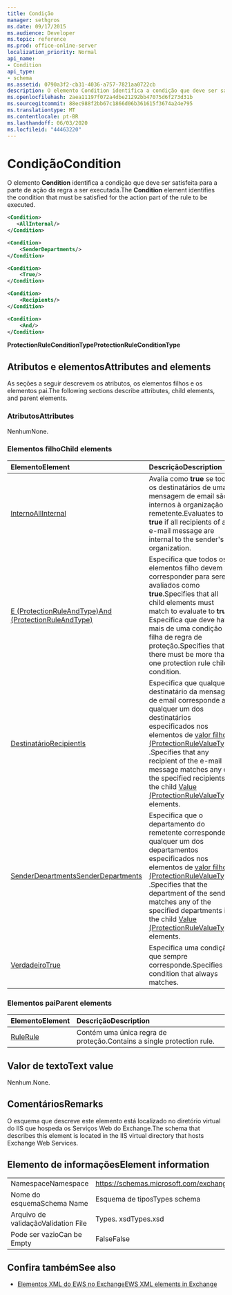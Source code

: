 ```yaml
---
title: Condição
manager: sethgros
ms.date: 09/17/2015
ms.audience: Developer
ms.topic: reference
ms.prod: office-online-server
localization_priority: Normal
api_name:
- Condition
api_type:
- schema
ms.assetid: 0790a3f2-cb31-4036-a757-7821aa0722cb
description: O elemento Condition identifica a condição que deve ser satisfeita para a parte de ação da regra a ser executada.
ms.openlocfilehash: 2aea11197f072a4dbe21292bb47075d6f273d31b
ms.sourcegitcommit: 88ec988f2bb67c1866d06b361615f3674a24e795
ms.translationtype: MT
ms.contentlocale: pt-BR
ms.lasthandoff: 06/03/2020
ms.locfileid: "44463220"
---
```

# <a name="condition"></a><span data-ttu-id="9ff64-103">Condição</span><span class="sxs-lookup"><span data-stu-id="9ff64-103">Condition</span></span>

<span data-ttu-id="9ff64-104">O elemento **Condition** identifica a condição que deve ser satisfeita para a parte de ação da regra a ser executada.</span><span class="sxs-lookup"><span data-stu-id="9ff64-104">The **Condition** element identifies the condition that must be satisfied for the action part of the rule to be executed.</span></span> 
  
```xml
<Condition>
   <AllInternal/>
</Condition>
```

```xml
<Condition> 
    <SenderDepartments/> 
</Condition>
```

```xml
<Condition> 
    <True/> 
</Condition>
```

```xml
<Condition> 
    <Recipients/> 
</Condition>
```

```xml
<Condition> 
    <And/> 
</Condition>
```

<span data-ttu-id="9ff64-105">**ProtectionRuleConditionType**</span><span class="sxs-lookup"><span data-stu-id="9ff64-105">**ProtectionRuleConditionType**</span></span>

## <a name="attributes-and-elements"></a><span data-ttu-id="9ff64-106">Atributos e elementos</span><span class="sxs-lookup"><span data-stu-id="9ff64-106">Attributes and elements</span></span>

<span data-ttu-id="9ff64-107">As seções a seguir descrevem os atributos, os elementos filhos e os elementos pai.</span><span class="sxs-lookup"><span data-stu-id="9ff64-107">The following sections describe attributes, child elements, and parent elements.</span></span>
  
### <a name="attributes"></a><span data-ttu-id="9ff64-108">Atributos</span><span class="sxs-lookup"><span data-stu-id="9ff64-108">Attributes</span></span>

<span data-ttu-id="9ff64-109">Nenhum</span><span class="sxs-lookup"><span data-stu-id="9ff64-109">None.</span></span>
  
### <a name="child-elements"></a><span data-ttu-id="9ff64-110">Elementos filho</span><span class="sxs-lookup"><span data-stu-id="9ff64-110">Child elements</span></span>

|<span data-ttu-id="9ff64-111">**Elemento**</span><span class="sxs-lookup"><span data-stu-id="9ff64-111">**Element**</span></span>|<span data-ttu-id="9ff64-112">**Descrição**</span><span class="sxs-lookup"><span data-stu-id="9ff64-112">**Description**</span></span>|
|:-----|:-----|
|[<span data-ttu-id="9ff64-113">Interno</span><span class="sxs-lookup"><span data-stu-id="9ff64-113">AllInternal</span></span>](allinternal.md) <br/> |<span data-ttu-id="9ff64-114">Avalia como **true** se todos os destinatários de uma mensagem de email são internos à organização do remetente.</span><span class="sxs-lookup"><span data-stu-id="9ff64-114">Evaluates to **true** if all recipients of an e-mail message are internal to the sender's organization.</span></span>  <br/> |
|[<span data-ttu-id="9ff64-115">E (ProtectionRuleAndType)</span><span class="sxs-lookup"><span data-stu-id="9ff64-115">And (ProtectionRuleAndType)</span></span>](and-protectionruleandtype.md) <br/> |<span data-ttu-id="9ff64-116">Especifica que todos os elementos filho devem corresponder para serem avaliados como **true**.</span><span class="sxs-lookup"><span data-stu-id="9ff64-116">Specifies that all child elements must match to evaluate to **true**.</span></span> <span data-ttu-id="9ff64-117">Especifica que deve haver mais de uma condição filha de regra de proteção.</span><span class="sxs-lookup"><span data-stu-id="9ff64-117">Specifies that there must be more than one protection rule child condition.</span></span>  <br/> |
|[<span data-ttu-id="9ff64-118">Destinatário</span><span class="sxs-lookup"><span data-stu-id="9ff64-118">RecipientIs</span></span>](recipientis.md) <br/> |<span data-ttu-id="9ff64-119">Especifica que qualquer destinatário da mensagem de email corresponde a qualquer um dos destinatários especificados nos elementos de [valor filho (ProtectionRuleValueType)](value-protectionrulevaluetype.md) .</span><span class="sxs-lookup"><span data-stu-id="9ff64-119">Specifies that any recipient of the e-mail message matches any of the specified recipients in the child [Value (ProtectionRuleValueType)](value-protectionrulevaluetype.md) elements.</span></span>  <br/> |
|[<span data-ttu-id="9ff64-120">SenderDepartments</span><span class="sxs-lookup"><span data-stu-id="9ff64-120">SenderDepartments</span></span>](senderdepartments.md) <br/> |<span data-ttu-id="9ff64-121">Especifica que o departamento do remetente corresponde a qualquer um dos departamentos especificados nos elementos de [valor filho (ProtectionRuleValueType)](value-protectionrulevaluetype.md) .</span><span class="sxs-lookup"><span data-stu-id="9ff64-121">Specifies that the department of the sender matches any of the specified departments in the child [Value (ProtectionRuleValueType)](value-protectionrulevaluetype.md) elements.</span></span>  <br/> |
|[<span data-ttu-id="9ff64-122">Verdadeiro</span><span class="sxs-lookup"><span data-stu-id="9ff64-122">True</span></span>](true.md) <br/> |<span data-ttu-id="9ff64-123">Especifica uma condição que sempre corresponde.</span><span class="sxs-lookup"><span data-stu-id="9ff64-123">Specifies a condition that always matches.</span></span>  <br/> |
   
### <a name="parent-elements"></a><span data-ttu-id="9ff64-124">Elementos pai</span><span class="sxs-lookup"><span data-stu-id="9ff64-124">Parent elements</span></span>

|<span data-ttu-id="9ff64-125">**Elemento**</span><span class="sxs-lookup"><span data-stu-id="9ff64-125">**Element**</span></span>|<span data-ttu-id="9ff64-126">**Descrição**</span><span class="sxs-lookup"><span data-stu-id="9ff64-126">**Description**</span></span>|
|:-----|:-----|
|[<span data-ttu-id="9ff64-127">Rule</span><span class="sxs-lookup"><span data-stu-id="9ff64-127">Rule</span></span>](rule.md) <br/> |<span data-ttu-id="9ff64-128">Contém uma única regra de proteção.</span><span class="sxs-lookup"><span data-stu-id="9ff64-128">Contains a single protection rule.</span></span>  <br/> |
   
## <a name="text-value"></a><span data-ttu-id="9ff64-129">Valor de texto</span><span class="sxs-lookup"><span data-stu-id="9ff64-129">Text value</span></span>

<span data-ttu-id="9ff64-130">Nenhum.</span><span class="sxs-lookup"><span data-stu-id="9ff64-130">None.</span></span>
  
## <a name="remarks"></a><span data-ttu-id="9ff64-131">Comentários</span><span class="sxs-lookup"><span data-stu-id="9ff64-131">Remarks</span></span>

<span data-ttu-id="9ff64-132">O esquema que descreve este elemento está localizado no diretório virtual do IIS que hospeda os Serviços Web do Exchange.</span><span class="sxs-lookup"><span data-stu-id="9ff64-132">The schema that describes this element is located in the IIS virtual directory that hosts Exchange Web Services.</span></span>
  
## <a name="element-information"></a><span data-ttu-id="9ff64-133">Elemento de informações</span><span class="sxs-lookup"><span data-stu-id="9ff64-133">Element information</span></span>

|||
|:-----|:-----|
|<span data-ttu-id="9ff64-134">Namespace</span><span class="sxs-lookup"><span data-stu-id="9ff64-134">Namespace</span></span>  <br/> |https://schemas.microsoft.com/exchange/services/2006/types  <br/> |
|<span data-ttu-id="9ff64-135">Nome do esquema</span><span class="sxs-lookup"><span data-stu-id="9ff64-135">Schema Name</span></span>  <br/> |<span data-ttu-id="9ff64-136">Esquema de tipos</span><span class="sxs-lookup"><span data-stu-id="9ff64-136">Types schema</span></span>  <br/> |
|<span data-ttu-id="9ff64-137">Arquivo de validação</span><span class="sxs-lookup"><span data-stu-id="9ff64-137">Validation File</span></span>  <br/> |<span data-ttu-id="9ff64-138">Types. xsd</span><span class="sxs-lookup"><span data-stu-id="9ff64-138">Types.xsd</span></span>  <br/> |
|<span data-ttu-id="9ff64-139">Pode ser vazio</span><span class="sxs-lookup"><span data-stu-id="9ff64-139">Can be Empty</span></span>  <br/> |<span data-ttu-id="9ff64-140">False</span><span class="sxs-lookup"><span data-stu-id="9ff64-140">False</span></span>  <br/> |
   
## <a name="see-also"></a><span data-ttu-id="9ff64-141">Confira também</span><span class="sxs-lookup"><span data-stu-id="9ff64-141">See also</span></span>

- [<span data-ttu-id="9ff64-142">Elementos XML do EWS no Exchange</span><span class="sxs-lookup"><span data-stu-id="9ff64-142">EWS XML elements in Exchange</span></span>](ews-xml-elements-in-exchange.md)

